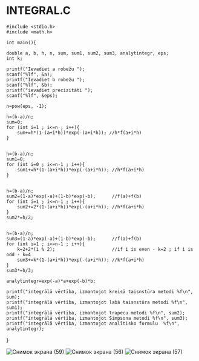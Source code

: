 # INTEGRAL.C   

    #include <stdio.h>
    #include <math.h>

    int main(){
    
    double a, b, h, n, sum, sum1, sum2, sum3, analytintegr, eps;                 
    int k;   
    
    printf("Ievadiet a robežu ");                                      
    scanf("%lf", &a);                                               
    printf("Ievadiet b robežu ");                       
    scanf("%lf", &b);                                               
    printf("ievadiet precizitāti ");            
    scanf("%lf", &eps);                                                                                                
    
    n=pow(eps, -1);
  
    h=(b-a)/n;
    sum=0;
    for (int i=1 ; i<=n ; i++){
        sum+=h*(1-(a+i*h))*exp(-(a+i*h)); //h*f(a+i*h)
    }
    
    
    h=(b-a)/n;
    sum1=0;
    for (int i=0 ; i<=n-1 ; i++){
        sum1+=h*(1-(a+i*h))*exp(-(a+i*h)); //h*f(a+i*h)
    }
    
    
    h=(b-a)/n;
    sum2=(1-a)*exp(-a)+(1-b)*exp(-b);      //f(a)+f(b)
    for (int i=1 ; i<=n-1 ; i++){
        sum2+=2*(1-(a+i*h))*exp(-(a+i*h)); //h*f(a+i*h)
    }
    sum2*=h/2;
        
        
    h=(b-a)/n;
    sum3=(1-a)*exp(-a)+(1-b)*exp(-b);      //f(a)+f(b)
    for (int i=1 ; i<=n-1 ; i++){
        k=2+2*(i % 2);                     //if i is even - k=2 ; if i is odd - k=4
        sum3+=k*(1-(a+i*h))*exp(-(a+i*h)); //k*f(a+i*h)
    }
    sum3*=h/3;
    
    analytintegr=exp(-a)*a+exp(-b)*b;
    
    printf("integrālā vērtība, izmantojot kreisā taisnstūra metodi %f\n", sum);
    printf("integrālā vērtība, izmantojot labā taisnstūra metodi %f\n", sum1);
    printf("integrālā vērtība, izmantojot trapecu metodi %f\n", sum2);
    printf("integrālā vērtība, izmantojot Simpsona metodi %f\n", sum3);
    printf("integrālā vērtība, izmantojot analītisko formulu  %f\n", analytintegr);
    
    
    
    
}

![Снимок экрана (59)](https://user-images.githubusercontent.com/71380657/103816463-ad0e8780-506d-11eb-9fa3-3db7b2d3652e.png)
![Снимок экрана (56)](https://user-images.githubusercontent.com/71380657/103815962-d67ae380-506c-11eb-8a84-1f0c01a58f51.png)
![Снимок экрана (57)](https://user-images.githubusercontent.com/71380657/103815965-d7137a00-506c-11eb-81c0-9223bb5b7c3e.png)
